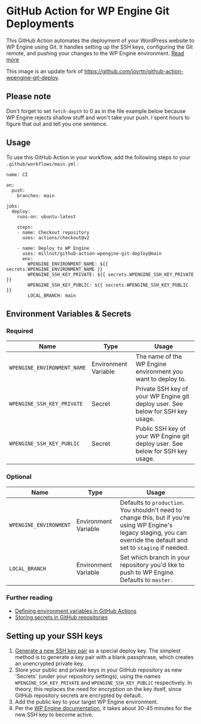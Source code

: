 # GitHub Action for WP Engine Git Deployments

This GitHub Action automates the deployment of your WordPress website to WP Engine using Git. It handles setting up the SSH keys, configuring the Git remote, and pushing your changes to the WP Engine environment. [Read more](https://wpengine.com/git/)

This image is an update fork of https://github.com/jovrtn/github-action-wpengine-git-deploy.

## Please note
Don't forget to set `fetch-depth` to 0 as in the file example below because WP Engine rejects shallow stuff and won't take your push. I spent hours to figure that out and tell you one sentence.

## Usage
To use this GitHub Action in your workflow, add the following steps to your `.github/workflows/main.yml`  :

```
name: CI

on:
  push:
    branches: main

jobs:
  deploy:
    runs-on: ubuntu-latest

    steps:
    - name: Checkout repository
      uses: actions/checkout@v2

    - name: Deploy to WP Engine
      uses: millnut/github-action-wpengine-git-deploy@main
      env:
        WPENGINE_ENVIRONMENT_NAME: ${{ secrets.WPENGINE_ENVIRONMENT_NAME }}
        WPENGINE_SSH_KEY_PRIVATE: ${{ secrets.WPENGINE_SSH_KEY_PRIVATE }}
        WPENGINE_SSH_KEY_PUBLIC: ${{ secrets.WPENGINE_SSH_KEY_PUBLIC }}
        LOCAL_BRANCH: main
```

## Environment Variables & Secrets

### Required

| Name | Type | Usage |
|-|-|-|
| `WPENGINE_ENVIRONMENT_NAME` | Environment Variable | The name of the WP Engine environment you want to deploy to. |
| `WPENGINE_SSH_KEY_PRIVATE` | Secret | Private SSH key of your WP Engine git deploy user. See below for SSH key usage. |
|  `WPENGINE_SSH_KEY_PUBLIC` | Secret | Public SSH key of your WP Engine git deploy user. See below for SSH key usage. |

### Optional

| Name | Type  | Usage |
|-|-|-|
| `WPENGINE_ENVIRONMENT` | Environment Variable  | Defaults to `production`. You shouldn't need to change this, but if you're using WP Engine's legacy staging, you can override the default and set to `staging` if needed. |
| `LOCAL_BRANCH` | Environment Variable  | Set which branch in your repository you'd like to push to WP Engine. Defaults to `master`. |

### Further reading

* [Defining environment variables in GitHub Actions](https://developer.github.com/actions/creating-github-actions/accessing-the-runtime-environment/#environment-variables)
* [Storing secrets in GitHub repositories](https://developer.github.com/actions/managing-workflows/storing-secrets/)

## Setting up your SSH keys

1. [Generate a new SSH key pair](https://help.github.com/articles/generating-a-new-ssh-key-and-adding-it-to-the-ssh-agent/) as a special deploy key. The simplest method is to generate a key pair with a blank passphrase, which creates an unencrypted private key.
2. Store your public and private keys in your GitHub repository as new 'Secrets' (under your repository settings), using the names `WPENGINE_SSH_KEY_PRIVATE` and `WPENGINE_SSH_KEY_PUBLIC` respectively. In theory, this replaces the need for encryption on the key itself, since GitHub repository secrets are encrypted by default.
3. Add the public key to your target WP Engine environment.
4. Per the [WP Engine documentation](https://wpengine.com/git/), it takes about 30-45 minutes for the new SSH key to become active.
